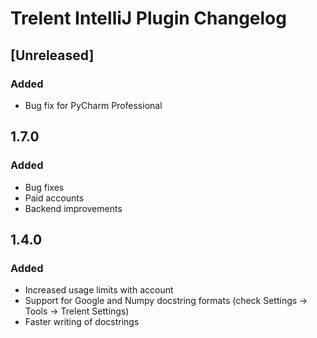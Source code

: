 # Trelent IntelliJ Plugin Changelog

## [Unreleased]
### Added
- Bug fix for PyCharm Professional

## 1.7.0
### Added
- Bug fixes
- Paid accounts
- Backend improvements

## 1.4.0
### Added
- Increased usage limits with account
- Support for Google and Numpy docstring formats (check Settings -> Tools -> Trelent Settings)
- Faster writing of docstrings
